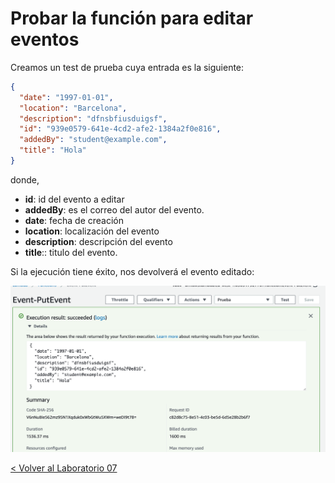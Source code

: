 # Probar la función para editar eventos

Creamos un test de prueba cuya entrada es la siguiente:

```json
{
  "date": "1997-01-01",
  "location": "Barcelona",
  "description": "dfnsbfiusduigsf",
  "id": "939e0579-641e-4cd2-afe2-1384a2f0e816",
  "addedBy": "student@example.com",
  "title": "Hola"
}
```

donde,

* **id**: id del evento a editar
* **addedBy**: es el correo del autor del evento.
* **date**: fecha de creación
* **location**: localización del evento
* **description**: descripción del evento 
* **title**:: titulo del evento.

Si la ejecución tiene éxito, nos devolverá el evento editado:

<p align="center">
    <img src="resources/edit_event_success.png">
</p>

[< Volver al Laboratorio 07 ](#crear-endpoint-3) 

